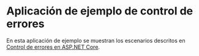 # <a name="error-handling-sample-application"></a>Aplicación de ejemplo de control de errores

En esta aplicación de ejemplo se muestran los escenarios descritos en [Control de errores en ASP.NET Core](https://docs.microsoft.com/aspnet/core/fundamentals/error-handling).
